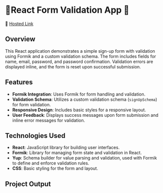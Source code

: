# 🎯React Form Validation App 🔐
📍 [Hosted Link]()
## Overview

This React application demonstrates a simple sign-up form with validation using Formik and a custom validation schema. The form includes fields for name, email, password, and password confirmation. Validation errors are displayed inline, and the form is reset upon successful submission.

## Features

- **Formik Integration**: Uses Formik for form handling and validation.
- **Validation Schema**: Utilizes a custom validation schema (`signUpSchema`) for form validation.
- **Responsive Design**: Includes basic styles for a responsive layout.
- **User Feedback**: Displays success messages upon form submission and inline error messages for validation.

## Technologies Used

- **React**: JavaScript library for building user interfaces.
- **Formik**: Library for managing form state and validation in React.
- **Yup**: Schema builder for value parsing and validation, used with Formik to define and enforce validation rules.
- **CSS**: Basic styling for the form and layout.

## Project Output
